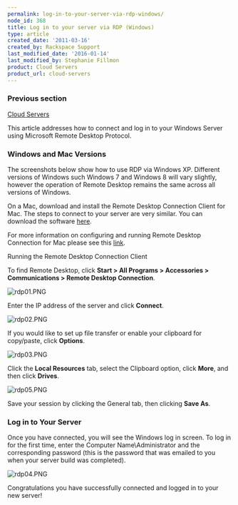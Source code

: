 ```yaml
---
permalink: log-in-to-your-server-via-rdp-windows/
node_id: 368
title: Log in to your server via RDP (Windows)
type: article
created_date: '2011-03-16'
created_by: Rackspace Support
last_modified_date: '2016-01-14'
last_modified_by: Stephanie Fillmon
product: Cloud Servers
product_url: cloud-servers
---
```


### Previous section

[Cloud Servers](/how-to/cloud-servers)

This article addresses how to connect and log in to your Windows Server
using Microsoft Remote Desktop Protocol.

### Windows and Mac Versions

The screenshots below show how to use RDP via Windows XP. Different
versions of Windows such Windows 7 and Windows 8 will vary slightly,
however the operation of Remote Desktop remains the same across all
versions of Windows.

On a Mac, download and install the Remote Desktop Connection Client for
Mac. The steps to connect to your server are very similar. You can
download the software
[here](https://itunes.apple.com/us/app/microsoft-remote-desktop/id715768417?mt=12).

For more information on configuring and running Remote Desktop
Connection for Mac please see this
[link](https://technet.microsoft.com/en-us/library/dn473012.aspx).

Running the Remote Desktop Connection Client

To find Remote Desktop, click **Start > All Programs > Accessories > Communications > Remote Desktop Connection**.

![rdp01.PNG](http://c0042672.cdn.cloudfiles.rackspacecloud.com/rdp01.PNG)

Enter the IP address of the server and click **Connect**.

![rdp02.PNG](http://c0042672.cdn.cloudfiles.rackspacecloud.com/rdp02.PNG)

If you would like to set up file transfer or enable your clipboard for
copy/paste, click **Options**.

![rdp03.PNG](http://c0042672.cdn.cloudfiles.rackspacecloud.com/rdp03.PNG)

Click the **Local Resources** tab, select the Clipboard option, click
**More**, and then click **Drives**.

![rdp05.PNG](http://c0042672.cdn.cloudfiles.rackspacecloud.com/rdp05.PNG)

Save your session by clicking the General tab, then clicking **Save
As**.

### Log in to Your Server

Once you have connected, you will see the Windows log in screen. To log
in for the first time, enter the Computer Name\\Administrator and the
corresponding password (this is the password that was emailed to you
when your server build was completed).

![rdp04.PNG](http://c0042672.cdn.cloudfiles.rackspacecloud.com/rdp04.PNG)

Congratulations you have successfully connected and logged in to your
new server!
